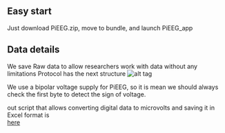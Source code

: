 ## Easy start 
Just download PiEEG.zip, move to bundle, and launch PiEEG_app  

## Data details 
We save Raw data to allow researchers work with data without any limitations 
Protocol has the next structure 
<img src="https://github.com/pieeg-club/PiEEG/blob/main/images/protocol.bmp " alt="alt tag" title="aloha">

We use a bipolar voltage supply for PiEEG, so it is mean we should always check the first byte to detect the sign of voltage. 

out script that allows converting digital data to microvolts and saving it in Excel format is   
[here](https://github.com/pieeg-club/PiEEG/blob/main/2.Software/Data_Processing/2.Convert_data__save_excel.py)
